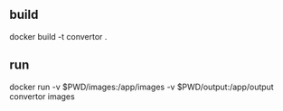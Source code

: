## build
docker build -t convertor .

## run
docker run -v $PWD/images:/app/images -v $PWD/output:/app/output convertor images